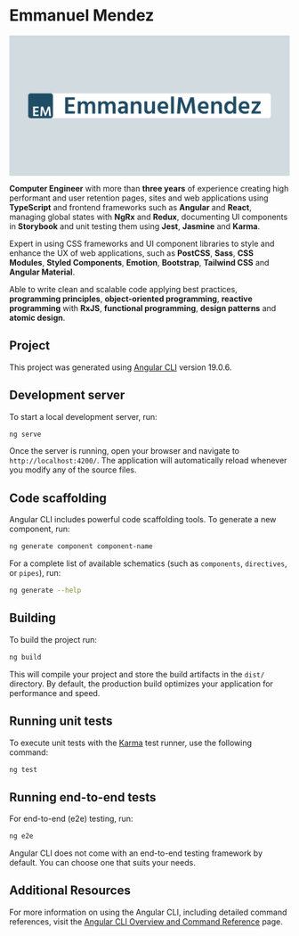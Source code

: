 # Emmanuel Mendez

<p align="center">
  <img align="center" alt="Aleayza" src="https://raw.githubusercontent.com/emmanuel-mendez/emmanuel-mendez.github.io/refs/heads/main/public/png/open-graph.png"/>
</p>



**Computer Engineer** with more than **three years** of experience creating high performant and user retention pages, sites and web applications using **TypeScript** and frontend frameworks such as **Angular** and **React**, managing global states with **NgRx** and **Redux**, documenting UI components in **Storybook** and unit testing them using **Jest**, **Jasmine** and **Karma**.

Expert in using CSS frameworks and UI component libraries to style and enhance the UX of web applications, such as **PostCSS**, **Sass**, **CSS Modules**, **Styled Components**, **Emotion**, **Bootstrap**, **Tailwind CSS** and **Angular Material**.

Able to write clean and scalable code applying best practices, **programming principles**, **object-oriented programming**, **reactive programming** with **RxJS**, **functional programming**, **design patterns** and **atomic design**.

## Project

This project was generated using [Angular CLI](https://github.com/angular/angular-cli) version 19.0.6.

## Development server

To start a local development server, run:

```bash
ng serve
```

Once the server is running, open your browser and navigate to `http://localhost:4200/`. The application will automatically reload whenever you modify any of the source files.

## Code scaffolding

Angular CLI includes powerful code scaffolding tools. To generate a new component, run:

```bash
ng generate component component-name
```

For a complete list of available schematics (such as `components`, `directives`, or `pipes`), run:

```bash
ng generate --help
```

## Building

To build the project run:

```bash
ng build
```

This will compile your project and store the build artifacts in the `dist/` directory. By default, the production build optimizes your application for performance and speed.

## Running unit tests

To execute unit tests with the [Karma](https://karma-runner.github.io) test runner, use the following command:

```bash
ng test
```

## Running end-to-end tests

For end-to-end (e2e) testing, run:

```bash
ng e2e
```

Angular CLI does not come with an end-to-end testing framework by default. You can choose one that suits your needs.

## Additional Resources

For more information on using the Angular CLI, including detailed command references, visit the [Angular CLI Overview and Command Reference](https://angular.dev/tools/cli) page.
